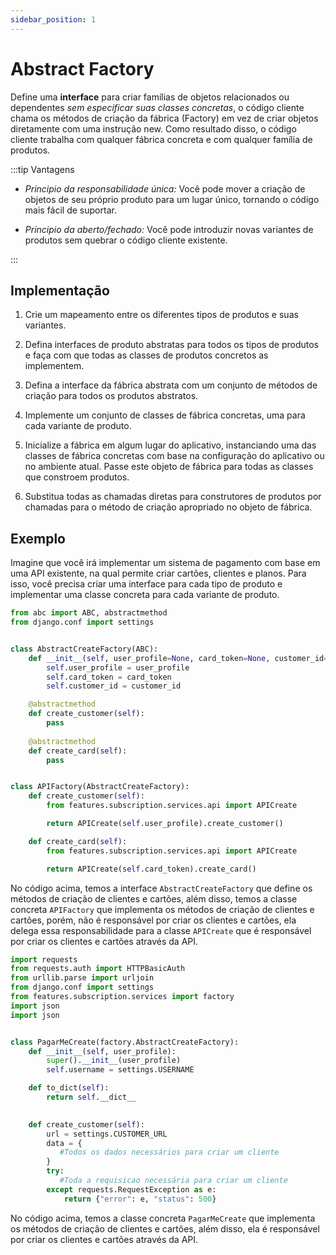 ```yaml
---
sidebar_position: 1
---
```


# Abstract Factory

Define uma **interface** para criar famílias de objetos relacionados ou dependentes *sem especificar suas classes concretas*, o código cliente chama os métodos de criação da fábrica (Factory) em vez de criar objetos diretamente com uma instrução new. Como resultado disso, o código cliente trabalha com qualquer fábrica concreta e com qualquer família de produtos.


:::tip Vantagens

- *Principio da responsabilidade única:* Você pode mover a criação de objetos de seu próprio produto para um lugar único, tornando o código mais fácil de suportar.

- *Principio da aberto/fechado:* Você pode introduzir novas variantes de produtos sem quebrar o código cliente existente.


:::


## Implementação

1. Crie um mapeamento entre os diferentes tipos de produtos e suas variantes.

2. Defina interfaces de produto abstratas para todos os tipos de produtos e faça com que todas as classes de produtos concretos as implementem.

3. Defina a interface da fábrica abstrata com um conjunto de métodos de criação para todos os produtos abstratos.

4. Implemente um conjunto de classes de fábrica concretas, uma para cada variante de produto.

5. Inicialize a fábrica em algum lugar do aplicativo, instanciando uma das classes de fábrica concretas com base na configuração do aplicativo ou no ambiente atual. Passe este objeto de fábrica para todas as classes que constroem produtos.

6. Substitua todas as chamadas diretas para construtores de produtos por chamadas para o método de criação apropriado no objeto de fábrica.


## Exemplo

Imagine que você irá implementar um sistema de pagamento com base em uma API existente, na qual permite criar cartões, clientes e planos. Para isso, você precisa criar uma interface para cada tipo de produto e implementar uma classe concreta para cada variante de produto.   
    
```python
from abc import ABC, abstractmethod
from django.conf import settings


class AbstractCreateFactory(ABC):
    def __init__(self, user_profile=None, card_token=None, customer_id=None):
        self.user_profile = user_profile
        self.card_token = card_token
        self.customer_id = customer_id

    @abstractmethod
    def create_customer(self):
        pass
    
    @abstractmethod
    def create_card(self):
        pass


class APIFactory(AbstractCreateFactory):
    def create_customer(self):
        from features.subscription.services.api import APICreate

        return APICreate(self.user_profile).create_customer()

    def create_card(self):
        from features.subscription.services.api import APICreate

        return APICreate(self.card_token).create_card()
```
No código acima, temos a interface `AbstractCreateFactory` que define os métodos de criação de clientes e cartões, além disso, temos a classe concreta `APIFactory` que implementa os métodos de criação de clientes e cartões, porém, não é responsável por criar os clientes e cartões, ela delega essa responsabilidade para a classe `APICreate` que é responsável por criar os clientes e cartões através da API.

```python
import requests
from requests.auth import HTTPBasicAuth
from urllib.parse import urljoin
from django.conf import settings
from features.subscription.services import factory
import json
import json


class PagarMeCreate(factory.AbstractCreateFactory):
    def __init__(self, user_profile):
        super().__init__(user_profile)
        self.username = settings.USERNAME

    def to_dict(self):
        return self.__dict__

    
    def create_customer(self):
        url = settings.CUSTOMER_URL
        data = {
           #Todos os dados necessários para criar um cliente
        }
        try:
           #Toda a requisicao necessária para criar um cliente
        except requests.RequestException as e:
            return {"error": e, "status": 500}
```

No código acima, temos a classe concreta `PagarMeCreate` que implementa os métodos de criação de clientes e cartões, além disso, ela é responsável por criar os clientes e cartões através da API.
